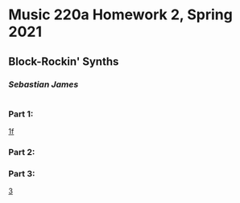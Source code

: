 # **Music 220a Homework 2, Spring 2021**
## Block-Rockin' Synths
### *Sebastian James*
#
# 
### Part 1:
[1f](./normalized/1f-chord-stmt.wav "1f")

### Part 2:

### Part 3:
[3](./normalized/3-statement.wav "3")


